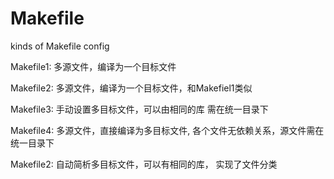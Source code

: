 # Makefile
kinds of Makefile config

Makefile1:
    多源文件，编译为一个目标文件

Makefile2:
    多源文件，编译为一个目标文件，和Makefiel1类似

Makefile3:
    手动设置多目标文件，可以由相同的库
    需在统一目录下

Makefile4:
    多源文件，直接编译为多目标文件,
    各个文件无依赖关系，源文件需在统一目录下

Makefile2:
    自动简析多目标文件，可以有相同的库，
    实现了文件分类
